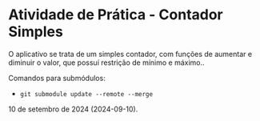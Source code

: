 # Atividade de Prática - Contador Simples

O aplicativo se trata de um simples contador, com funções de aumentar e diminuir o valor, que possuí restrição de mínimo e máximo..

Comandos para submódulos:

- ```git submodule update --remote --merge```

10 de setembro de 2024 (2024-09-10).